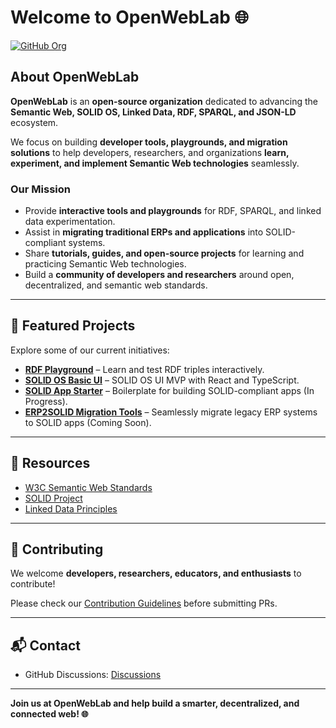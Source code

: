 # Welcome to OpenWebLab 🌐

[![GitHub Org](https://img.shields.io/badge/GitHub-Open%20Source-blue?style=flat-square)](https://github.com/OpenWebLab)

## About OpenWebLab
**OpenWebLab** is an **open-source organization** dedicated to advancing the **Semantic Web, SOLID OS, Linked Data, RDF, SPARQL, and JSON-LD** ecosystem.  

We focus on building **developer tools, playgrounds, and migration solutions** to help developers, researchers, and organizations **learn, experiment, and implement Semantic Web technologies** seamlessly.

### Our Mission
- Provide **interactive tools and playgrounds** for RDF, SPARQL, and linked data experimentation.  
- Assist in **migrating traditional ERPs and applications** into SOLID-compliant systems.  
- Share **tutorials, guides, and open-source projects** for learning and practicing Semantic Web technologies.  
- Build a **community of developers and researchers** around open, decentralized, and semantic web standards.

---

## 🚀 Featured Projects
Explore some of our current initiatives:

- **[RDF Playground](https://rdfplay.netlify.app/)** – Learn and test RDF triples interactively.  
- **[SOLID OS Basic UI](https://solid-profile.netlify.app/)** – SOLID OS UI MVP with React and TypeScript.  
- **[SOLID App Starter]()** – Boilerplate for building SOLID-compliant apps (In Progress).  
- **[ERP2SOLID Migration Tools]()** – Seamlessly migrate legacy ERP systems to SOLID apps (Coming Soon).  

---

## 📖 Resources
- [W3C Semantic Web Standards](https://www.w3.org/standards/semanticweb/)  
- [SOLID Project](https://solidproject.org/)  
- [Linked Data Principles](https://www.w3.org/DesignIssues/LinkedData.html)  

---

## 🤝 Contributing
We welcome **developers, researchers, educators, and enthusiasts** to contribute!  

Please check our [Contribution Guidelines](https://github.com/OpenWebLab/.github/blob/main/CONTRIBUTING.md) before submitting PRs.

---

## 📬 Contact
- GitHub Discussions: [Discussions](https://github.com/OpenWebLab/discussions)   

---

**Join us at OpenWebLab and help build a smarter, decentralized, and connected web! 🌐**
